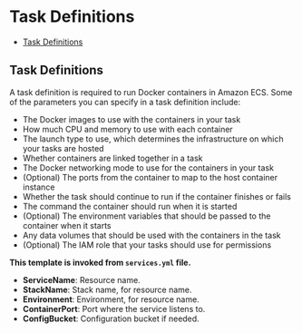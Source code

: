 # Task Definitions

* [Task Definitions](#taskdefinitions)

## Task Definitions
A task definition is required to run Docker containers in Amazon ECS. Some of the parameters you can specify in a task definition include:

* The Docker images to use with the containers in your task
* How much CPU and memory to use with each container
* The launch type to use, which determines the infrastructure on which your tasks are hosted
* Whether containers are linked together in a task
* The Docker networking mode to use for the containers in your task
* (Optional) The ports from the container to map to the host container instance
* Whether the task should continue to run if the container finishes or fails
* The command the container should run when it is started
* (Optional) The environment variables that should be passed to the container when it starts
* Any data volumes that should be used with the containers in the task
* (Optional) The IAM role that your tasks should use for permissions

**This template is invoked from `services.yml` file.**

* **ServiceName**: Resource name.
* **StackName**: Stack name, for resource name.
* **Environment**: Environment, for resource name.
* **ContainerPort**: Port where the service listens to.
* **ConfigBucket**: Configuration bucket if needed. 
